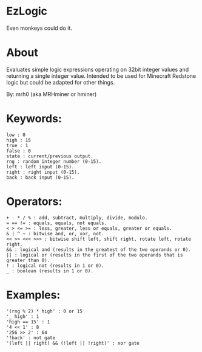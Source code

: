 # EzLogic
Even monkeys could do it.

# About

Evaluates simple logic expressions operating on 32bit integer values and returning a single integer value.
Intended to be used for Minecraft Redstone logic but could be adapted for other things.

By: mrh0 (aka MRHminer or hminer)

# Keywords:
```
low : 0
high : 15
true : 1
false : 0
state : current/previous output.
rng : random integer number (0-15).
left : left input (0-15).
right : right input (0-15).
back : back input (0-15).
```

# Operators:
```
+ - * / % : add, subtract, multiply, divide, modulo.
= == != : equals, equals, not equals.
< > <= >= : less, greater, less or equals, greater or equals.
& | ^ ~ : bitwise and, or, xor, not.
<< >> <<< >>> : bitwise shift left, shift right, rotate left, rotate right.
&& : logical and (results in the greatest of the two operands or 0).
|| : logical or (results in the first of the two operands that is greater than 0).
! : logical not (results in 1 or 0).
_ : boolean (results in 1 or 0).
```

# Examples:
```
'(rng % 2) * high' : 0 or 15
'_ high' : 1
'high == 15' : 1
'4 << 1' : 8
'256 >> 2' : 64
'!back' : not gate
'(left || right) && (!left || !right)' : xor gate
```
